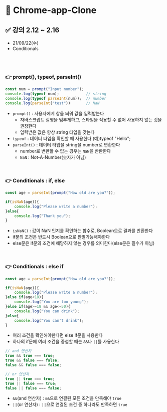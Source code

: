 # 📌 Chrome-app-Clone
## ✅ 강의 2.12 ~ 2.16
- 21/09/22(수) 
- Conditionals

<br>

<br>


### 👉 prompt(), typeof, parseInt()
```javascript
const num = prompt("Input number"); 
console.log(typeof num);            // string
console.log(typeof parseInt(num));  // number
console.log(parseInt("test"))       // NaN

```
- `prompt()` : 사용자에게 창을 띄워 값을 입력받는다
    - 자바스크립트 실행을 멈추게하고, 스타일을 적용할 수 없어 사용하지 않는 것을 권장한다
    - 입력받은 값은 항상 string 타입을 갖는다
- `typeof` : 데이터 타입을 확인할 때 사용한다 (예)typeof "Hello";
- `parseInt()` : 데이터 타입을 string을 number로 변환한다
    - number로 변환할 수 없는 경우는 `NaN`을 반환한다
    - `NaN` : Not-A-Number(숫자가 아님) 
 
<br>


### 👉 Conditionals : if, else 
```javascript
const age = parseInt(prompt("How old are you?"));

if(isNaN(age)){
    console.log("Please write a number");
}else{
    console.log("Thank you");
}
```
- `isNaN()` : 값이 NaN 인지를 확인하는 함수로, Boolean으로 결과를 반환한다
- if문의 조건은 반드시 Boolean으로 판별가능해야한다 
- else문은 if문의 조건에 해당하지 않는 경우를 의미한다(else문은 필수가 아님)

<br>


### 👉 Conditionals : else if
```javascript
const age = parseInt(prompt("How old are you?"));

if(isNaN(age)){
    console.log("Please write a number");
}else if(age<18){
    console.log("You are too young");
}else if(age>=18 && age<=50){
    console.log("You can drink");
}else{
    console.log("You can't drink");
}
```
- 여러 조건을 확인해야한다면 else if문을 사용한다 
- 하나의 if문에 여러 조건을 중첩할 때는 `&&`나 `||`를 사용한다
```javascript
// and 연산자
true && true === true;
true && false === false;
false && false === false;

// or 연산자
true || true === true;
true || false === true;
false || false === false;
```
- `&&`(and 연산자) : `&&`으로 연결된 모든 조건을 만족해야 `true`
- `||`(or 연산자) : `||`으로 연결된 조건 중 하나라도 만족하면 `true`

<br>